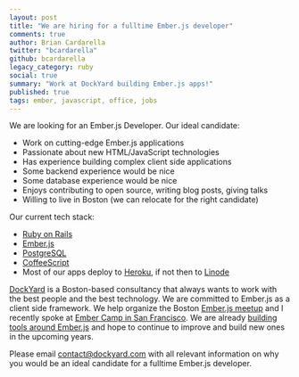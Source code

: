 ```yaml
---
layout: post
title: "We are hiring for a fulltime Ember.js developer"
comments: true
author: Brian Cardarella
twitter: "bcardarella"
github: bcardarella
legacy_category: ruby
social: true
summary: "Work at DockYard building Ember.js apps!"
published: true
tags: ember, javascript, office, jobs
---
```


We are looking for an Ember.js Developer. Our ideal
candidate:

* Work on cutting-edge Ember.js applications
* Passionate about new HTML/JavaScript technologies
* Has experience building complex client side applications
* Some backend experience would be nice
* Some database experience would be nice
* Enjoys contributing to open source, writing blog posts, giving talks
* Willing to live in Boston (we can relocate for the right candidate)

Our current tech stack:

* [Ruby on Rails](http://rubyonrails.org)
* [Ember.js](http://emberjs.com)
* [PostgreSQL](http://postgresql.com)
* [CoffeeScript](http://coffeescript.org)
* Most of our apps deploy to [Heroku](http://heroku.com), if not then
  to [Linode](http://linode.com)

[DockYard](https://dockyard.com) is a Boston-based consultancy that always wants to work with
the best people and the best technology. We are committed to Ember.js as
a client side framework. We help organize the Boston [Ember.js
meetup](http://www.meetup.com/Boston-Ember-js) and
I recently spoke at [Ember Camp in San Francisco](http://embercamp.com). We are already [building
tools around Ember.js](https://github.com/dockyard/ember-builds) and hope to continue to improve and build new ones
in the upcoming years.

Please email [contact@dockyard.com](mailto:contact@dockyard.com) with
all relevant information on why you would be an ideal candidate for a
fulltime Ember.js developer.
